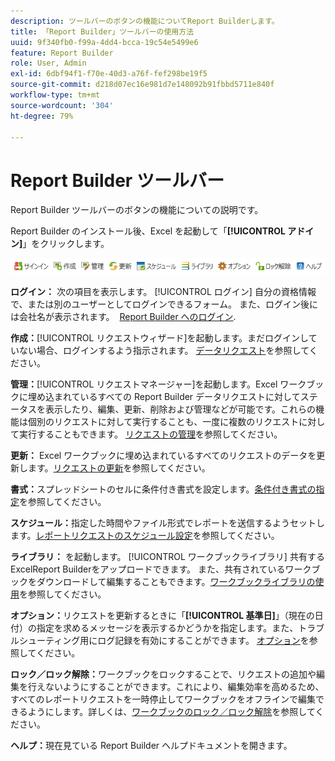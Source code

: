 ```yaml
---
description: ツールバーのボタンの機能についてReport Builderします。
title: 「Report Builder」ツールバーの使用方法
uuid: 9f340fb0-f99a-4dd4-bcca-19c54e5499e6
feature: Report Builder
role: User, Admin
exl-id: 6dbf94f1-f70e-40d3-a76f-fef298be19f5
source-git-commit: d218d07ec16e981d7e148092b91fbbd5711e840f
workflow-type: tm+mt
source-wordcount: '304'
ht-degree: 79%

---
```


# Report Builder ツールバー

Report Builder ツールバーのボタンの機能についての説明です。

Report Builder のインストール後、Excel を起動して「**[!UICONTROL アドイン]**」をクリックします。

![Report Builderツールバーのアイコン](assets/report_builder_toolbar.png)

**ログイン：** 次の項目を表示します。 [!UICONTROL ログイン] 自分の資格情報で、または別のユーザーとしてログインできるフォーム。 また、ログイン後には会社名が表示されます。  [Report Builder へのログイン](/help/analyze/report-builder/setup/login.md).

**作成：**[!UICONTROL リクエストウィザード]を起動します。まだログインしていない場合、ログインするよう指示されます。 [データリクエスト](/help/analyze/report-builder/data-requests/data-requests.md)を参照してください。

**管理：**[!UICONTROL リクエストマネージャー]を起動します。Excel ワークブックに埋め込まれているすべての Report Builder データリクエストに対してステータスを表示したり、編集、更新、削除および管理などが可能です。これらの機能は個別のリクエストに対して実行することも、一度に複数のリクエストに対して実行することもできます。 [リクエストの管理](/help/analyze/report-builder/manage-requests/r-arb-manage-requests.md)を参照してください。

**更新：** Excel ワークブックに埋め込まれているすべてのリクエストのデータを更新します。[リクエストの更新](/help/analyze/report-builder/manage-requests/t-refresh-a-request.md)を参照してください。

**書式：**&#x200B;スプレッドシートのセルに条件付き書式を設定します。[条件付き書式の指定](/help/analyze/report-builder/manage-requests/specify-conditional-formatting.md)を参照してください。

**スケジュール：**&#x200B;指定した時間やファイル形式でレポートを送信するようセットします。[レポートリクエストのスケジュール設定](/help/analyze/report-builder/schedule-report-requests.md)を参照してください。

**ライブラリ：** を起動します。 [!UICONTROL ワークブックライブラリ] 共有する ExcelReport Builderをアップロードできます。 また、共有されているワークブックをダウンロードして編集することもできます。[ワークブックライブラリの使用](/help/analyze/report-builder/workbook-library/t-upload-a-workbook.md)を参照してください。

**オプション：**&#x200B;リクエストを更新するときに「**[!UICONTROL 基準日]**」（現在の日付）の指定を求めるメッセージを表示するかどうかを指定します。また、トラブルシューティング用にログ記録を有効にすることができます。 [オプション](/help/analyze/report-builder/options.md)を参照してください。

**ロック／ロック解除：**&#x200B;ワークブックをロックすることで、リクエストの追加や編集を行えないようにすることができます。これにより、編集効率を高めるため、すべてのレポートリクエストを一時停止してワークブックをオフラインで編集できるようにします。詳しくは、[ワークブックのロック／ロック解除](/help/analyze/report-builder/workbook-library/protect-wb.md)を参照してください。

**ヘルプ：**&#x200B;現在見ている Report Builder ヘルプドキュメントを開きます。
